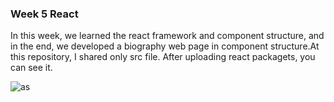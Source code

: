 ### Week 5 React 
In this week, we learned the react framework and component structure, and in the end, we developed a biography web page in component structure.At this repository, I shared only src file. After uploading react packagets, you can see it.

![as](https://github.com/OsmanGndz/MEGA_Education/assets/98581733/2128bddb-61b1-47ca-8ca2-4c13b348e248)
